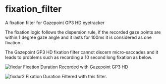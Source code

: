# fixation_filter
A fixation filter for Gazepoint GP3 HD eyetracker

The fixation logic follows the dispersion rule, if the recorded gaze points are within 1 degree gaze angle and it lasts for 100ms it is considered as one fixation. 

The Gazepoint GP3 HD fixation filter cannot discern micro-saccades and it leads to problems such as recording a 10 second long fixation as below. 

![fixdur](https://user-images.githubusercontent.com/64123849/235407115-8e432609-6f9b-4c3f-8e50-5858332f0f7e.png)
Fixation Duration Recorded with Gazepoint GP3 HD


![fixdur2](https://user-images.githubusercontent.com/64123849/235407244-8fbec020-8213-41b3-b7d8-14c3e2564899.png)
Fixation Duration Filtered with this filter. 
